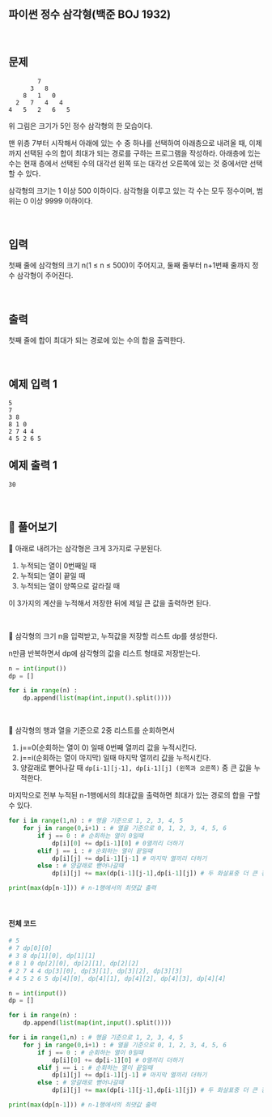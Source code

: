 ## 파이썬 정수 삼각형(백준 BOJ 1932)

<br>

## 문제

```
        7
      3   8
    8   1   0
  2   7   4   4
4   5   2   6   5
```

위 그림은 크기가 5인 정수 삼각형의 한 모습이다.

맨 위층 7부터 시작해서 아래에 있는 수 중 하나를 선택하여 아래층으로 내려올 때, 이제까지 선택된 수의 합이 최대가 되는 경로를 구하는 프로그램을 작성하라. 아래층에 있는 수는 현재 층에서 선택된 수의 대각선 왼쪽 또는 대각선 오른쪽에 있는 것 중에서만 선택할 수 있다.

삼각형의 크기는 1 이상 500 이하이다. 삼각형을 이루고 있는 각 수는 모두 정수이며, 범위는 0 이상 9999 이하이다.

<br>

## 입력

첫째 줄에 삼각형의 크기 n(1 ≤ n ≤ 500)이 주어지고, 둘째 줄부터 n+1번째 줄까지 정수 삼각형이 주어진다.

<br>

## 출력

첫째 줄에 합이 최대가 되는 경로에 있는 수의 합을 출력한다.

<br>

## 예제 입력 1

```
5
7
3 8
8 1 0
2 7 4 4
4 5 2 6 5
```

## 예제 출력 1

```
30
```

<br>

## 📝 풀어보기

📌 아래로 내려가는 삼각형은 크게 3가지로 구분된다.

1. 누적되는 열이 0번째일 때
2. 누적되는 열이 끝일 때
3. 누적되는 열이 양쪽으로 갈라질 때

이 3가지의 계산을 누적해서 저장한 뒤에 제일 큰 값을 출력하면 된다.

<br>

📌 삼각형의 크기 n을 입력받고, 누적값을 저장할 리스트 dp를 생성한다.

n만큼 반복하면서 dp에 삼각형의 값을 리스트 형태로 저장받는다.

``` python
n = int(input())
dp = []

for i in range(n) :                           
    dp.append(list(map(int,input().split())))
```

<br>

📌 삼각형의 행과 열을 기준으로 2중 리스트를 순회하면서

1. j==0(순회하는 열이 0) 일때 0번째 열끼리 값을 누적시킨다.
2. j==i(순회하는 열이 마지막) 일때 마지막 열끼리 값을 누적시킨다.
3. 양갈래로 뻗어나갈 때 `dp[i-1][j-1], dp[i-1][j] (왼쪽과 오른쪽)` 중 큰 값을 누적한다.

마지막으로 전부 누적된 n-1행에서의 최대값을 출력하면 최대가 있는 경로의 합을 구할 수 있다.

``` python
for i in range(1,n) : # 행을 기준으로 1, 2, 3, 4, 5
    for j in range(0,i+1) : # 열을 기준으로 0, 1, 2, 3, 4, 5, 6
        if j == 0 : # 순회하는 열이 0일때 
            dp[i][0] += dp[i-1][0] # 0열끼리 더하기 
        elif j == i : # 순회하는 열이 끝일때 
            dp[i][j] += dp[i-1][j-1] # 마지막 열끼리 더하기 
        else : # 양갈래로 뻗어나갈때
            dp[i][j] += max(dp[i-1][j-1],dp[i-1][j]) # 두 화살표중 더 큰 경우 누적하기

print(max(dp[n-1])) # n-1행에서의 최댓값 출력
```

<br>

#### 전체 코드

``` python
# 5 
# 7 dp[0][0]
# 3 8 dp[1][0], dp[1][1]
# 8 1 0 dp[2][0], dp[2][1], dp[2][2]
# 2 7 4 4 dp[3][0], dp[3][1], dp[3][2], dp[3][3]
# 4 5 2 6 5 dp[4][0], dp[4][1], dp[4][2], dp[4][3], dp[4][4]

n = int(input())
dp = []

for i in range(n) :                           
    dp.append(list(map(int,input().split())))

for i in range(1,n) : # 행을 기준으로 1, 2, 3, 4, 5
    for j in range(0,i+1) : # 열을 기준으로 0, 1, 2, 3, 4, 5, 6
        if j == 0 : # 순회하는 열이 0일때 
            dp[i][0] += dp[i-1][0] # 0열끼리 더하기 
        elif j == i : # 순회하는 열이 끝일때 
            dp[i][j] += dp[i-1][j-1] # 마지막 열끼리 더하기 
        else : # 양갈래로 뻗어나갈때
            dp[i][j] += max(dp[i-1][j-1],dp[i-1][j]) # 두 화살표중 더 큰 경우 누적하기

print(max(dp[n-1])) # n-1행에서의 최댓값 출력
```

